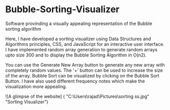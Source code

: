 # Bubble-Sorting-Visualizer
Software provinding a visually appealing representation of the Bubble sorting algorithm

Here, I have developed a sorting visualizer using Data Structures and Algorithms principles, CSS, and JavaScript for an interactive user interface.
I have implemented random array generation to generate random arrays upto size 300 and to display the Bubble Sorting Algorithm in O(n2).

You can use the Generate New Array button to generate any new array with completely random values.
The '+' button can be used to increase the size of the array.
Bubble Sort can be visualized by clicking on the Bubble Sort Button.
I have also used different frequency notes which make the visualization more appealing.

![A glimpse of the website] ( "C:\Users\rajad\Pictures\sorting ss.jpg" "Sorting Visualizer")

